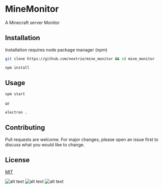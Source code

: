 # MineMonitor
A Minecraft server Monitor

## Installation

Installation requires node package manager (npm)

```bash
git clone https://github.com/nextrie/mine_monitor && cd mine_monitor
```
```bash
npm install
```

## Usage

```bash
npm start
```
or
```bash
electron .
```

## Contributing
Pull requests are welcome. For major changes, please open an issue first to discuss what you would like to change.

## License
[MIT](https://choosealicense.com/licenses/mit/)

![alt text](https://i.ibb.co/txqSD2H/a.png)
![alt text](https://i.ibb.co/fMvWPVX/b.png)
![alt text](https://i.ibb.co/C0HJ9BG/c.png)
